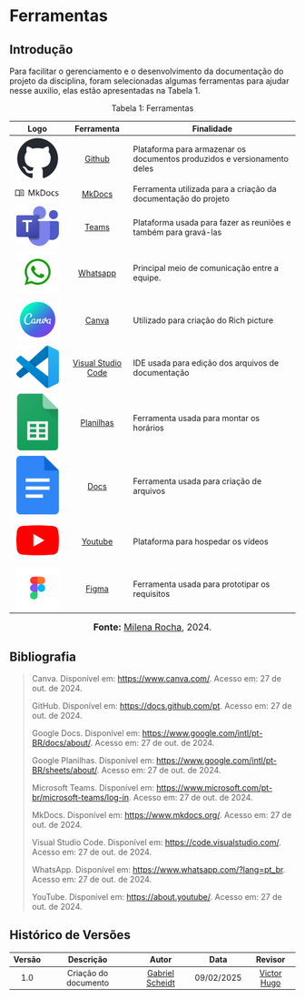 # Ferramentas 

## Introdução

Para facilitar o gerenciamento e o desenvolvimento da documentação do projeto da disciplina, foram selecionadas algumas ferramentas para ajudar nesse auxilio, elas estão apresentadas na Tabela 1. 


<div style="text-align: center">
<p>Tabela 1: Ferramentas </p>
</div>


| Logo | Ferramenta | Finalidade |
| :-----: | :----: | ----------- |
| <img src="https://github.com/Requisitos-de-Software/2024.2-Sympla/raw/main/docs/assets/ferramentas/github.png" width=75px> | [Github](https://docs.github.com/pt) | Plataforma para armazenar os documentos produzidos e versionamento deles |
| <img style="border-radius: 25%" src="https://github.com/Requisitos-de-Software/2024.2-Sympla/raw/main/docs/assets/ferramentas/mkdocs.png" width=150px> | [MkDocs](https://www.mkdocs.org/) | Ferramenta utilizada para a criação da documentação do projeto |
| <img src="https://github.com/Requisitos-de-Software/2024.2-Sympla/raw/main/docs/assets/ferramentas/teams.png" width=75px> | [Teams](https://www.microsoft.com/pt-br/microsoft-teams/log-in) | Plataforma usada para fazer as reuniões e também para gravá-las |
| <img src="https://github.com/Requisitos-de-Software/2024.2-Sympla/raw/main/docs/assets/ferramentas/whatsapp.png" width=75px> | [Whatsapp](https://www.whatsapp.com/?lang=pt_br) | Principal meio de comunicação entre a equipe.|
| <img src="https://github.com/Requisitos-de-Software/2024.2-Sympla/raw/main/docs/assets/ferramentas/canva.png" width=75> | [Canva]( https://www.canva.com/) | Utilizado para criação do Rich picture |
| <img src="https://github.com/Requisitos-de-Software/2024.2-Sympla/raw/main/docs/assets/ferramentas/vscode.png" width=75px> | [Visual Studio Code](https://code.visualstudio.com/) | IDE usada para edição dos arquivos de documentação |
| <img src="https://github.com/Requisitos-de-Software/2024.2-Sympla/raw/main/docs/assets/ferramentas/panilha.png" width=75px> | [Planilhas](https://www.google.com/intl/pt-BR/sheets/about/) | Ferramenta usada para montar os horários |
| <img src="https://github.com/Requisitos-de-Software/2024.2-Sympla/raw/main/docs/assets/ferramentas/docs.png" width=75px> | [Docs]( https://www.google.com/intl/pt-BR/docs/about/) | Ferramenta usada para criação de arquivos |
| <img src="https://github.com/Requisitos-de-Software/2024.2-Sympla/raw/main/docs/assets/ferramentas/youtube.png" width=75px> | [Youtube]( https://about.youtube/) | Plataforma para hospedar os vídeos |
| <img src="../../assets/ferramentas/figma.png" width=75px> | [Figma]( https://about.youtube/) |Ferramenta usada para prototipar os requisitos |

<font size="3"><p style="text-align: center"><b>Fonte:</b> [Milena Rocha](https://github.com/MilenaFRocha), 2024.</p></font>



## **Bibliografia**

>  Canva. Disponível em: https://www.canva.com/. Acesso em: 27 de out. de 2024.
>
>  GitHub. Disponível em: https://docs.github.com/pt. Acesso em: 27 de out. de 2024.
>
>  Google Docs. Disponível em: https://www.google.com/intl/pt-BR/docs/about/. Acesso em: 27 de out. de 2024.
> 
>  Google Planilhas. Disponível em: https://www.google.com/intl/pt-BR/sheets/about/. Acesso em: 27 de out. de 2024.
>
>  Microsoft Teams. Disponível em: https://www.microsoft.com/pt-br/microsoft-teams/log-in. Acesso em: 27 de out. de 2024.
> 
>  MkDocs. Disponível em: https://www.mkdocs.org/. Acesso em: 27 de out. de 2024.
>
>  Visual Studio Code. Disponível em: https://code.visualstudio.com/. Acesso em: 27 de out. de 2024.
>
>  WhatsApp. Disponível em: https://www.whatsapp.com/?lang=pt_br. Acesso em: 27 de out. de 2024.
> 
>  YouTube. Disponível em: https://about.youtube/. Acesso em: 27 de out. de 2024.
>


## Histórico de Versões

| Versão |          Descrição              |     Autor      |      Data      |   Revisor     |
|:------:|:-------------------------------:|:--------------:|:--------------:|:-------------:|
|  1.0   | Criação do documento| [Gabriel Scheidt](https://github.com/Gxaite) | 09/02/2025   | [Victor Hugo](https://github.com/VHbernardes)  |
